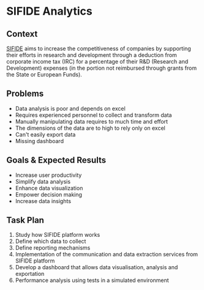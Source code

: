 # SIFIDE Analytics

## Context
[SIFIDE](https://sifide.ani.pt) aims to increase the competitiveness of companies by supporting their efforts in research and development through a deduction from corporate income tax (IRC) for a percentage of their R&D (Research and Development) expenses (in the portion not reimbursed through grants from the State or European Funds).

## Problems
- Data analysis is poor and depends on excel
- Requires experienced personnel to collect and transform data
- Manually manipulating data requires to much time and effort
- The dimensions of the data are to high to rely only on excel
- Can't easily export data
- Missing dashboard

## Goals & Expected Results
- Increase user productivity
- Simplify data analysis
- Enhance data visualization
- Empower decision making
- Increase data insights

## Task Plan
1. Study how SIFIDE platform works
2. Define which data to collect
3. Define reporting mechanisms
4. Implementation of the communication and data extraction services from SIFIDE platform
5. Develop a dashboard that allows data visualisation, analysis and exportation
6. Performance analysis using tests in a simulated environment
